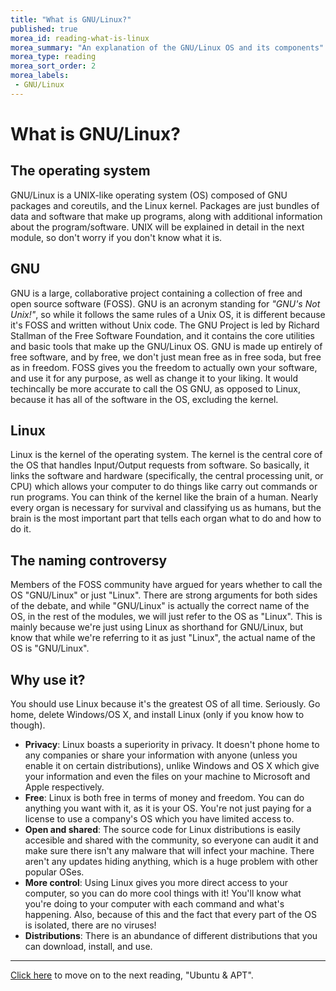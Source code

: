 ```yaml
---
title: "What is GNU/Linux?"
published: true
morea_id: reading-what-is-linux
morea_summary: "An explanation of the GNU/Linux OS and its components"
morea_type: reading
morea_sort_order: 2
morea_labels:
 - GNU/Linux
---
```


# What is GNU/Linux?

## The operating system

GNU/Linux is a UNIX-like operating system (OS) composed of GNU packages and coreutils, and the Linux kernel. Packages are just bundles of data and software that make up programs, along with additional information about the program/software. UNIX will be explained in detail in the next module, so don't worry if you don't know what it is.

## GNU

GNU is a large, collaborative project containing a collection of free and open source software (FOSS). GNU is an acronym standing for _"GNU's Not Unix!"_, so while it follows the same rules of a Unix OS, it is different because it's FOSS and written without Unix code. The GNU Project is led by Richard Stallman of the Free Software Foundation, and it contains the core utilities and basic tools that make up the GNU/Linux OS. GNU is made up entirely of free software, and by free, we don't just mean free as in free soda, but free as in freedom. FOSS gives you the freedom to actually own your software, and use it for any purpose, as well as change it to your liking. It would techincally be more accurate to call the OS GNU, as opposed to Linux, because it has all of the software in the OS, excluding the kernel.

## Linux

Linux is the kernel of the operating system. The kernel is the central core of the OS that handles Input/Output requests from software. So basically, it links the software and hardware (specifically, the central processing unit, or CPU) which allows your computer to do things like carry out commands or run programs. You can think of the kernel like the brain of a human. Nearly every organ is necessary for survival and classifying us as humans, but the brain is the most important part that tells each organ what to do and how to do it.

## The naming controversy

Members of the FOSS community have argued for years whether to call the OS "GNU/Linux" or just "Linux". There are strong arguments for both sides of the debate, and while "GNU/Linux" is actually the correct name of the OS, in the rest of the modules, we will just refer to the OS as "Linux". This is mainly because we're just using Linux as shorthand for GNU/Linux, but know that while we're referring to it as just "Linux", the actual name of the OS is "GNU/Linux".

## Why use it?

You should use Linux because it's the greatest OS of all time. Seriously. Go home, delete Windows/OS X, and install Linux (only if you know how to though).

- **Privacy**: Linux boasts a superiority in privacy. It doesn't phone home to any companies or share your information with anyone (unless you enable it on certain distributions), unlike Windows and OS X which give your information and even the files on your machine to Microsoft and Apple respectively.
- **Free**: Linux is both free in terms of money and freedom. You can do anything you want with it, as it is your OS. You're not just paying for a license to use a company's OS which you have limited access to.
- **Open and shared**: The source code for Linux distributions is easily accesible and shared with the community, so everyone can audit it and make sure there isn't any malware that will infect your machine. There aren't any updates hiding anything, which is a huge problem with other popular OSes.
- **More control**: Using Linux gives you more direct access to your computer, so you can do more cool things with it! You'll know what you're doing to your computer with each command and what's happening. Also, because of this and the fact that every part of the OS is isolated, there are no viruses!
- **Distributions**: There is an abundance of different distributions that you can download, install, and use.

---

[Click here](https://junior-devleague.github.io/JDLA-GNU-Linux-and-Python/morea/1_Course_Introduction/reading-ubuntu-apt.html) to move on to the next reading, "Ubuntu & APT".

<br>
